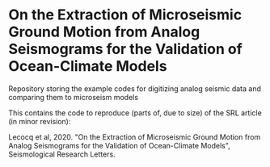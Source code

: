 # On the Extraction of Microseismic Ground Motion from Analog Seismograms for the Validation of Ocean-Climate Models

Repository storing the example codes for digitizing analog seismic data and comparing them to microseism models

This contains the code to reproduce (parts of, due to size) of the SRL article (in minor revision):

Lecocq et al, 2020. "On the Extraction of Microseismic Ground Motion from Analog Seismograms for the Validation of Ocean-Climate Models", Seismological Research Letters.
